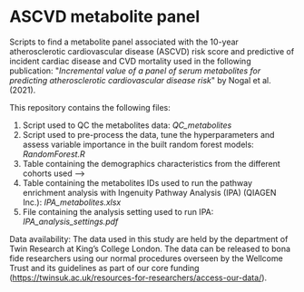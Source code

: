 # ASCVD metabolite panel

Scripts to find a metabolite panel associated with the 10-year atherosclerotic cardiovascular disease (ASCVD) risk score and predictive of incident cardiac disease and CVD mortality used in the following publication:
"_Incremental value of a panel of serum metabolites for predicting atherosclerotic cardiovascular disease risk_" by Nogal et al. (2021).


This repository contains the following files:
1. Script used to QC the metabolites data: _QC_metabolites_
2. Script used to pre-process the data, tune the hyperparameters and assess variable importance in the built random forest models: _RandomForest.R_
3. Table containing the demographics characteristics from the different cohorts used --> 
4. Table containing the metabolites IDs used to run the pathway enrichment analysis with Ingenuity Pathway Analysis (IPA) (QIAGEN Inc.): _IPA_metabolites.xlsx_
5. File containing the analysis setting used to run IPA: _IPA_analysis_settings.pdf_


Data availability:
The data used in this study are held by the department of Twin Research at King’s College London. The data can be released to bona fide researchers using our normal
procedures overseen by the Wellcome Trust and its guidelines as part of our core funding (https://twinsuk.ac.uk/resources-for-researchers/access-our-data/).
